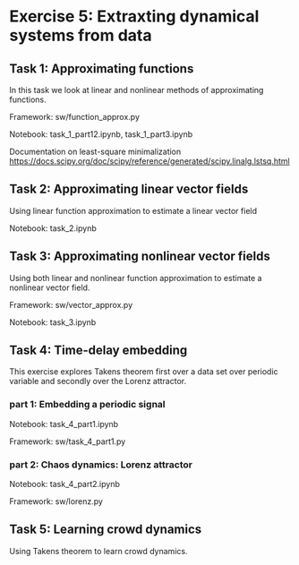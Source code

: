 
# Exercise 5: Extraxting dynamical systems from data

## Task 1: Approximating functions

In this task we look at linear and nonlinear methods of approximating functions. 

Framework: sw/function_approx.py

Notebook: task_1_part12.ipynb, task_1_part3.ipynb

Documentation on least-square minimalization
https://docs.scipy.org/doc/scipy/reference/generated/scipy.linalg.lstsq.html

## Task 2: Approximating linear vector fields

Using linear function approximation to estimate a linear vector field

Notebook: task_2.ipynb

## Task 3: Approximating nonlinear vector fields

Using both linear and nonlinear function approximation to estimate a nonlinear vector field.

Framework: sw/vector_approx.py

Notebook: task_3.ipynb

## Task 4: Time-delay embedding

This exercise explores Takens theorem first over a data set over periodic variable and secondly over the Lorenz attractor.
### part 1: Embedding a periodic signal

Notebook: task_4_part1.ipynb

Framework: sw/task_4_part1.py

### part 2: Chaos dynamics:  Lorenz attractor

Notebook: task_4_part2.ipynb

Framework: sw/lorenz.py

## Task 5: Learning crowd dynamics

Using Takens theorem to learn crowd dynamics. 
